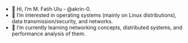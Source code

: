- 👋 Hi, I’m M. Fatih Ulu - @akrin-0.
- 👀 I’m interested in operating systems (mainly on Linux distributions), data transmission/security, and networks.
- 🌱 I’m currently learning networking concepts, distributed systems, and performance analysis of them.

<!---
akrin-0/akrin-0 is a ✨ special ✨ repository because its `README.md` (this file) appears on your GitHub profile.
You can click the Preview link to take a look at your changes.
--->
